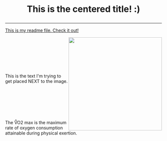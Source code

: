 
<H1> <p align="center">This is the centered title! :) </p> </H1>

---


<a href="readme.md">This is my readme file. Check it out! </a>

<img align="right" src="https://i.ytimg.com/vi/hh6LN8uwytE/maxresdefault.jpg" style="width:300px;height:300px;">

<br>
<br> <br> <br> <br> <br>

This is the text I'm trying to get placed NEXT to the image. 
<br> <br> <br> <br> <br> <br> <br>


<p> The V&#x30AO2 max is the maximum rate of oxygen consumption attainable during physical exertion. 

